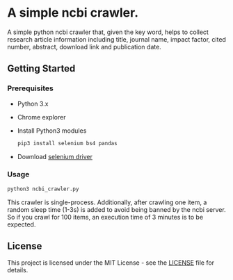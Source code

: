 # A simple ncbi crawler.
A simple python ncbi crawler that, given the key word, helps to collect research article information including title, journal name, impact factor, cited number, abstract, download link and publication date.
## Getting Started
### Prerequisites
- Python 3.x
- Chrome explorer
- Install Python3 modules
	
    ```bash
    pip3 install selenium bs4 pandas
    ```

- Download [selenium driver](https://selenium-python.readthedocs.io/installation.html#drivers)
### Usage

```bash
python3 ncbi_crawler.py
```

This crawler is single-process. Additionally, after crawling one item, a random sleep time (1-3s) is added to avoid being banned by the ncbi server. So if you crawl for 100 items, an execution time of 3 minutes is to be expected.

## License
This project is licensed under the MIT License - see the [LICENSE](LICENSE) file for details.

<!-- 
- 计算密集型，用进程；取决于网速，用 event loop
- https://chrome.google.com/webstore/detail/chrome-extension-source-v/jifpbeccnghkjeaalbbjmodiffmgedin?utm_source=chrome-ntp-icon
- http://crxdown.com/
- 标题 影响因子 被引次数 发表年月 期刊名 摘要 页面链接 下载链接 
-->